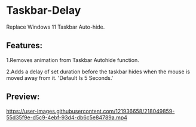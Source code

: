 # Taskbar-Delay
Replace Windows 11 Taskbar Auto-hide.


## Features:


1.Removes animation from Taskbar Autohide function.


2.Adds a delay of set duration before the taskbar hides when the mouse is moved away from it. 'Default Is 5 Seconds.'


## Preview:



https://user-images.githubusercontent.com/121936658/218049859-55d35f9e-d5c9-4ebf-93d4-db6c5e84789a.mp4

